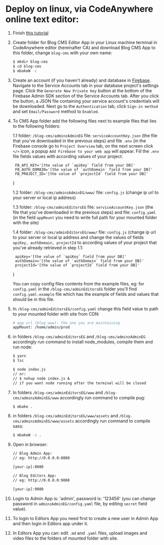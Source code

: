 # Deploy on linux, via CodeAnywhere online text editor:

1. Finish [this tutorial](https://metabake.github.io/MetaBake-Docs/ca/)

1. Create folder for Blog CMS Editor App in your Linux machine terminal in CodeAnywhere editor (hereinafter CA) and download Blog CMS App to this folder, change `blog-cms` with your own name:
    ```sh
    $ mkdir blog-cms
    $ cd blog-cms
    $ mbakeW -c
    ```
1. Create an account (if you haven't already) and database in [Firebase](https://console.firebase.google.com). Navigate to the Service Accounts tab in your database project's settings page. Click the `Generate New Private Key` button at the bottom of the Firebase Admin SDK section of the Service Accounts tab. After you click the button, a JSON file containing your service account's credentials will be downloaded. Next go to the `Authentication` tab, click `Sign-in method` and set `Email/Password` method to `Enabled`.

1. To CMS App folder add the following files next to example files that lies to the following folders:

    1.1 folder: `/blog-cms/adminzAdminEG` file: `serviceAccountKey.json` (the file that you've downloaded in the previous steps) and file `.env` (in the Firebase console go to `Project Overview` tab, on the next screen click `</>` icon, a popup `Add Firebase to your web app` will appear. Fill the `.env` file fields values with according values of your project:

        FB_API_KEY='[the value of `apiKey` field from your DB]'
        FB_AUTH_DOMAIN='[the value of `authDomain` field from your DB]'
        FB_PROJECT_ID='[the value of `projectId` field from your DB]'
    
    )

    1.2 folder: `/blog-cms/adminzAdminEG/www/` file: `config.js` (change ip url to your server or local ip address)

    1.3 folder: `/blog-cms/adminEditorsEG` file: `serviceAccountKey.json` (the file that you've downloaded in the previous steps) and file: `config.yaml` (in the field `appMount` you need to write full path for your mounted folder with the site)

    1.4 folder: `/blog-cms/adminEditorsEG/www/` file: `config.js` (change ip url to your server or local ip address and change the values of fields `apiKey, authDomain, projectId` to according values of your project that you've already retrieved in step 1.1:

        apiKey='[the value of `apiKey` field from your DB]'
        authDomain='[the value of `authDomain` field from your DB]'
        projectId='[the value of `projectId` field from your DB]'
    
    )

    You can copy config files contents from the example files, eg: for `config.yaml` in the `/blog-cms/adminEditorsEG` folder you'll find `config.yaml.example` file which has the example of fields and values that should be in this file.


1. In `/blog-cms/adminEditorsEG/config.yaml` change this field value to path to your mounted folder with site from CDN:
    ```sh
    # app url (blog www)- the one you are maintaining
    appMount: /home/admin/prod
    ```
1. in folders `/blog-cms/adminEditorsEG` and `/blog-cms/adminzAdminEG` accordingly run command to install node_modules, compile them and run node:
    ```sh
    $ yarn
    $ tsc

    $ node index.js 
    // or: 
    // $ nohup node index.js & 
    // if you want node running after the terminal will be closed
    ```
1. In folders `/blog-cms/adminEditorsEG/www` and `/blog-cms/adminzAdminEG/www` accordingly run command to compile pug:
    ```sh
    $ mbake .
    ```
1. in folders `/blog-cms/adminEditorsEG/www/assets` and `/blog-cms/adminzAdminEG/www/assets` accordingly run command to compile sass:
    ```sh
    $ mbakeW -s .
    ```
1. Open in browser:
    ```sh
    // Blog Admin App:
    // eg: http://0.0.0.0:8080

    [your-ip]:8080

    // Blog Editors App:
    // eg: http://0.0.0.0:9080

    [your-ip]:9080

    ```
1. Login to Admin App is: 'admin', password is: '123456' (you can change password in `adminzAdminEG/config.yaml` file, by editing `secret` field value).

1. To login to Editors App you need first to create a new user in Admin App and then login in Editors app under it.

1. In Editors App you can: edit `.md` and `.yaml` files, upload images and video files to the folders of mounted folder with site.
